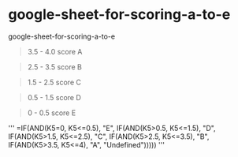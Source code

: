 # google-sheet-for-scoring-a-to-e
google-sheet-for-scoring-a-to-e


> 3.5 - 4.0 score A

> 2.5 - 3.5 score B

> 1.5 - 2.5 score C

> 0.5 - 1.5 score D

> 0   - 0.5 score E

'''
=IF(AND(K5=0, K5<=0.5), "E", IF(AND(K5>0.5, K5<=1.5), "D", IF(AND(K5>1.5, K5<=2.5), "C", IF(AND(K5>2.5, K5<=3.5), "B", IF(AND(K5>3.5, K5<=4), "A", "Undefined")))))
'''
